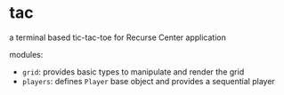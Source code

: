 # tac

a terminal based tic-tac-toe for Recurse Center application

modules:
- `grid`: provides basic types to manipulate and render the grid
- `players`: defines `Player` base object and provides a sequential player